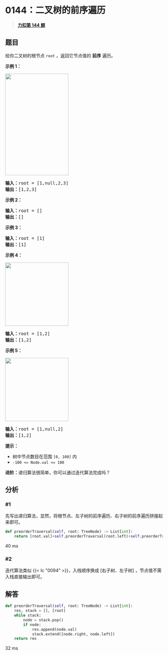 # 0144：二叉树的前序遍历


> <u>**[力扣第 144 题](https://leetcode.cn/problems/binary-tree-preorder-traversal/)**</u>

## 题目

<p>给你二叉树的根节点 <code>root</code> ，返回它节点值的 <strong>前序</strong><em> </em>遍历。</p>



<p><strong>示例 1：</strong></p>
<img alt="" src="https://assets.leetcode.com/uploads/2020/09/15/inorder_1.jpg" style="width: 202px; height: 324px;" />
<pre>
<strong>输入：</strong>root = [1,null,2,3]
<strong>输出：</strong>[1,2,3]
</pre>

<p><strong>示例 2：</strong></p>

<pre>
<strong>输入：</strong>root = []
<strong>输出：</strong>[]
</pre>

<p><strong>示例 3：</strong></p>

<pre>
<strong>输入：</strong>root = [1]
<strong>输出：</strong>[1]
</pre>

<p><strong>示例 4：</strong></p>
<img alt="" src="https://assets.leetcode.com/uploads/2020/09/15/inorder_5.jpg" style="width: 202px; height: 202px;" />
<pre>
<strong>输入：</strong>root = [1,2]
<strong>输出：</strong>[1,2]
</pre>

<p><strong>示例 5：</strong></p>
<img alt="" src="https://assets.leetcode.com/uploads/2020/09/15/inorder_4.jpg" style="width: 202px; height: 202px;" />
<pre>
<strong>输入：</strong>root = [1,null,2]
<strong>输出：</strong>[1,2]
</pre>



<p><strong>提示：</strong></p>

<ul>
<li>树中节点数目在范围 <code>[0, 100]</code> 内</li>
<li><code>-100 <= Node.val <= 100</code></li>
</ul>



<p><strong>进阶：</strong>递归算法很简单，你可以通过迭代算法完成吗？</p>


## 分析

### #1

先写出递归算法，显然，将根节点、左子树的前序遍历、右子树的前序遍历拼接起来即可。

```python
def preorderTraversal(self, root: TreeNode) -> List[int]:
	return [root.val]+self.preorderTraversal(root.left)+self.preorderTraversal(root.right) if root else []
```

40 ms

### #2

迭代算法类似 {{< lc "0094" >}}，入栈顺序换成 [右子树、左子树] ，节点值不需入栈直接输出即可。

## 解答

```python
def preorderTraversal(self, root: TreeNode) -> List[int]:
	res, stack = [], [root]
	while stack:
		node = stack.pop()
		if node:
			res.append(node.val)
			stack.extend([node.right, node.left])
	return res
```
32 ms

